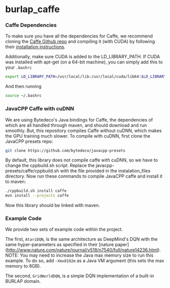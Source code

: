 # burlap_caffe

### Caffe Dependencies

To make sure you have all the dependencies for Caffe, we recommend
cloning the [Caffe Github repo](https://github.com/BVLC/caffe)
and compiling it (with CUDA) by following their
[installation instructions](http://caffe.berkeleyvision.org/installation.html).

Additionally, make sure CUDA is added to the LD_LIBRARY_PATH. If CUDA
was installed with apt-get (on a 64-bit machine),
you can simply add this to your `.bashrc`
```sh
export LD_LIBRARY_PATH=/usr/local/lib:/usr/local/cuda/lib64:$LD_LIBRARY_PATH
```
And then running
```sh
source ~/.bashrc
```


### JavaCPP Caffe with cuDNN

We are using Bytedeco's Java bindings for Caffe, the dependencies of which
are all handled through maven, and should download and run smoothly.
But, this repository compiles Caffe without cuDNN, which makes the GPU training much slower.
To compile with cuDNN, first clone the JavaCPP presets repo:

```sh
git clone https://github.com/bytedeco/javacpp-presets
```

By default, this library does not compile caffe with cuDNN, so we have to change the cppbuild.sh script.
Replace the javacpp-presets/caffe/cppbuild.sh with the file provided in the instalation_files directory.
Now run these commands to compile JavaCPP caffe and install it to maven:

```sh
./cppbuild.sh install caffe
mvn install --projects caffe
```

Now this library should be linked with maven.


### Example Code

We provide two sets of example code within the project.

The first, `AtariDQN`, is the same architecture as DeepMind's DQN
with the same hyper-parameters as specified in their [nature paper]
(http://www.nature.com/nature/journal/v518/n7540/full/nature14236.html).
NOTE: You may need to increase the Java max memory size to run this example.
To do so, add `-Xmx8192m` as a Java VM argument (this sets the max memory
to 8GB).

The second, `GridWorldDQN`, is a simple DQN implementation of a
built-in BURLAP domain.
